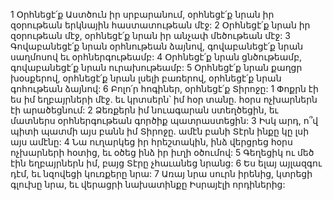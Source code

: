1 Օրհնեցէ՛ք Աստծուն իր սրբարանում,
օրհնեցէ՛ք նրան իր զօրութեան երկնային հաստատութեան մէջ:
2 Օրհնեցէ՛ք նրան իր զօրութեան մէջ,
օրհնեցէ՛ք նրան իր անչափ մեծութեան մէջ:
3 Գովաբանեցէ՛ք նրան օրհնութեան ձայնով,
գովաբանեցէ՛ք նրան սաղմոսով եւ օրհներգութեամբ:
4 Օրհնեցէ՛ք նրան ցնծութեամբ,
գովաբանեցէ՛ք նրան ուրախութեամբ:
5 Օրհնեցէ՛ք նրան քաղցր խօսքերով,
օրհնեցէ՛ք նրան լսելի բառերով,
օրհնեցէ՛ք նրան գոհութեան ձայնով:
6 Բոլո՛ր հոգիներ, օրհնեցէ՛ք Տիրոջը:
1 Փոքրն էի ես իմ եղբայրների մէջ. եւ կրտսերն՝ իմ հօր տանը.
հօրս ոչխարներն էի արածեցնում:
2 Ձեռքերն իմ նուագարան ստեղծեցին,
եւ մատներս օրհներգութեան գործիք պատրաստեցին:
3 Իսկ արդ, ո՞վ պիտի պատմի այս բանն իմ Տիրոջը.
ամէն բանի Տէրն ինքը կը լսի այս ամէնը:
4 Նա ուղարկեց իր հրեշտակին,
ինձ վերցրեց հօրս ոչխարների հօտից, եւ օծեց ինձ իր իւղի օծումով:
5 Գեղեցիկ ու մեծ էին եղբայրներն իմ,
բայց Տէրը չհաւանեց նրանց:
6 Ես ելայ այլազգու դէմ, եւ նզովեցի կուռքերը նրա:
7 Առայ նրա սուրն իրենից,
կտրեցի գլուխը նրա, եւ վերացրի նախատինքը Իսրայէլի որդիներից:































